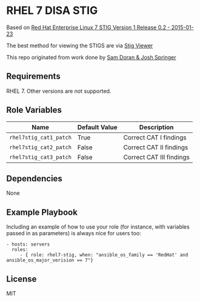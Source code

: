 RHEL 7 DISA STIG
================

Based on [Red Hat Enterprise Linux 7 STIG Version 1 Release 0.2 - 2015-01-23](http://iasecontent.disa.mil/stigs/zip/U_Red_Hat_Enterprise_Linux_7_V1R0-2_IDraftSTIG.zip)

The best method for viewing the STIGS are via [Stig Viewer](http://iase.disa.mil/stigs/Pages/stig-viewing-guidance.aspx)

This repo originated from work done by [Sam Doran & Josh Springer](https://github.com/samdoran/ansible-role-rhel7stig)

Requirements
------------

RHEL 7. Other versions are not supported.

Role Variables
--------------

| Name              | Default Value       | Description          |
|-------------------|---------------------|----------------------|
| `rhel7stig_cat1_patch` | True | Correct CAT I findings |
| `rhel7stig_cat2_patch` | False | Correct CAT II findings |
| `rhel7stig_cat3_patch` | False | Correct CAT III findings |

Dependencies
------------

None

Example Playbook
----------------

Including an example of how to use your role (for instance, with variables passed in as parameters) is always nice for users too:

    - hosts: servers
      roles:
         - { role: rhel7-stig, when: "ansible_os_family == 'RedHat' and ansible_os_major_verision == 7"}

License
-------

MIT
